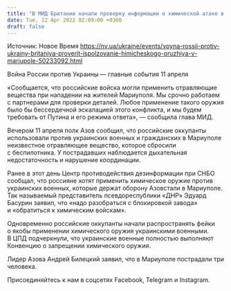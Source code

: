 ```yaml
---
title: "В МИД Британии начали проверку информации о химической атаке в Мариуполе"
date: Tue, 12 Apr 2022 02:09:00 +0300
draft: false
---
```

Источник: Новое Время https://nv.ua/ukraine/events/voyna-rossii-protiv-ukrainy-britaniya-proverit-ispolzovanie-himicheskogo-oruzhiya-v-mariupole-50233092.html


Война России против Украины — главные события 11 апреля

«Сообщается, что российские войска могли применить отравляющие вещества при нападении на жителей Мариуполя. Мы срочно работаем с партнерами для проверки деталей. Любое применение такого оружия было бы бессердечной эскалацией этого конфликта, и мы будем требовать от Путина и его режима ответа», — сообщила глава МИД.

Вечером 11 апреля полк Азов сообщил, что российские оккупанты использовали против украинских военных и гражданских в Мариуполе неизвестное отравляющее вещество, которое сбросили с беспилотника. У пострадавших наблюдается дыхательная недостаточность и нарушение координации.

Ранее в этот день Центр противодействия дезинформации при СНБО сообщал, что россияне хотят применить химическое оружие против украинских военных, которые держат оборону Азовстали в Мариуполе. Так называемый представитель псевдореспублики «ДНР» Эдуард Басурин заявил, что «надо разобраться с блокировкой завода» и «обратиться к химическим войскам».

Одновременно российские оккупанты начали распространять фейки о якобы применении химического оружия украинскими военными. В ЦПД подчеркнули, что украинские военные полностью выполняют Конвенцию о запрещении химического оружия.

Лидер Азова Андрей Билецкий заявил, что в Мариуполе пострадали три человека.

Присоединяйтесь к нам в соцсетях Facebook, Telegram и Instagram.
